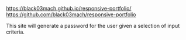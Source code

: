 https://black03mach.github.io/responsive-portfolio/
https://github.com/black03mach/responsive-portfolio

This site will generate a password for the user given a selection of input criteria. 
